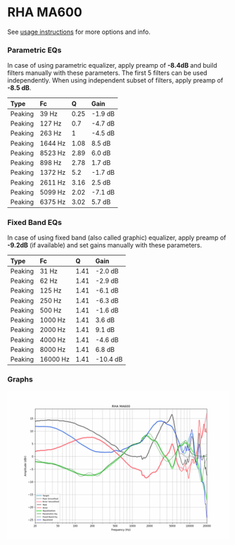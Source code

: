 # RHA MA600
See [usage instructions](https://github.com/jaakkopasanen/AutoEq#usage) for more options and info.

### Parametric EQs
In case of using parametric equalizer, apply preamp of **-8.4dB** and build filters manually
with these parameters. The first 5 filters can be used independently.
When using independent subset of filters, apply preamp of **-8.5 dB**.

| Type    | Fc      |    Q | Gain    |
|:--------|:--------|:-----|:--------|
| Peaking | 39 Hz   | 0.25 | -1.9 dB |
| Peaking | 127 Hz  | 0.7  | -4.7 dB |
| Peaking | 263 Hz  | 1    | -4.5 dB |
| Peaking | 1644 Hz | 1.08 | 8.5 dB  |
| Peaking | 8523 Hz | 2.89 | 6.0 dB  |
| Peaking | 898 Hz  | 2.78 | 1.7 dB  |
| Peaking | 1372 Hz | 5.2  | -1.7 dB |
| Peaking | 2611 Hz | 3.16 | 2.5 dB  |
| Peaking | 5099 Hz | 2.02 | -7.1 dB |
| Peaking | 6375 Hz | 3.02 | 5.7 dB  |

### Fixed Band EQs
In case of using fixed band (also called graphic) equalizer, apply preamp of **-9.2dB**
(if available) and set gains manually with these parameters.

| Type    | Fc       |    Q | Gain     |
|:--------|:---------|:-----|:---------|
| Peaking | 31 Hz    | 1.41 | -2.0 dB  |
| Peaking | 62 Hz    | 1.41 | -2.9 dB  |
| Peaking | 125 Hz   | 1.41 | -6.1 dB  |
| Peaking | 250 Hz   | 1.41 | -6.3 dB  |
| Peaking | 500 Hz   | 1.41 | -1.6 dB  |
| Peaking | 1000 Hz  | 1.41 | 3.6 dB   |
| Peaking | 2000 Hz  | 1.41 | 9.1 dB   |
| Peaking | 4000 Hz  | 1.41 | -4.6 dB  |
| Peaking | 8000 Hz  | 1.41 | 6.8 dB   |
| Peaking | 16000 Hz | 1.41 | -10.4 dB |

### Graphs
![](./RHA%20MA600.png)